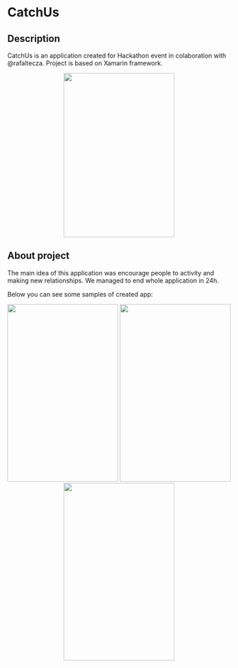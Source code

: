 # CatchUs

## Description
CatchUs is an application created for Hackathon event in colaboration with @rafaltecza. Project is based on Xamarin framework.

<p align="center">
  <img width="250" height="370" src="https://i.imgur.com/Rhrpe0B.gif">
</p>

## About project
The main idea of this application was encourage people to activity and making new relationships.
We managed to end whole application in 24h.

Below you can see some samples of created app:
<p align="center">
  <img width="250" height="400" src="https://cdn.discordapp.com/attachments/421377910469951488/566928941365985291/Screenshot_1555236761.png">
  <img width="250" height="400" src="https://cdn.discordapp.com/attachments/421377910469951488/566930827443699712/Screenshot_1555237173.png">
  <img width="250" height="400" src="https://cdn.discordapp.com/attachments/421377910469951488/566930831017508865/Screenshot_1555237186.png">
</p>
